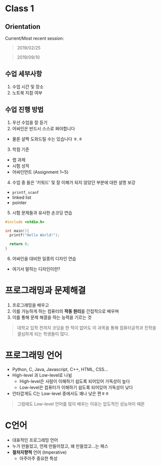 # Class 1
## Orientation

Current/Most recent session:
> 2019/02/25

> 2019/09/10

## 수업 세부사항

1. 수업 시간 및 장소
2. 노트북 지참 여부

## 수업 진행 방법

1. 우선 수업을 잘 듣기
2. 어싸인은 반드시 스스로 짜야합니다
* 물론 살짝 도와드릴 수는 있습니다 ㅎ.ㅎ
3. 학점 기준
* 랩 과제
* 시험 성적
* 어싸인먼트 (Assignment 1~5)
4. 수업 중 들은 '키워드' 및 잘 이해가 되지 않았던 부분에 대한 설명 보강
* `printf`, `scanf`
* linked list
* pointer

5. 시험 문제들과 유사한 손코딩 연습

```c
#include <stdio.h>

int main(){
  printf("Hello World!");

  return 0;
}
```

6. 어싸인을 대비한 일종의 디자인 연습
* 여기서 말하는 디자인이란?

# 프로그래밍과 문제해결

1. 프로그래밍을 배우고
2. 이를 가능하게 하는 컴퓨터의 **작동 원리**를 간접적으로 배우며
3. 이를 통해 문제 해결을 하는 능력을 기르는 것

> 대학교 입학 전까지 코딩을 한 적이 없어도 이 과목을 통해 컴퓨터공학과 진학을 결심하게 되는 학생들이 많다.

# 프로그래밍 언어
* Python, C, Java, Javascript, C++, HTML, CSS...
* High-level 과 Low-level로 나뉨
  * High-level은 사람이 이해하기 쉽도록 되어있어 가독성이 높다
  * Low-level은 컴퓨터가 이해하기 쉽도록 되어있어 가독성이 낮다
* 안타깝게도 C는 Low-level 중에서도 꽤나 낮은 편ㅎㅎ

> 그럼에도 Low-level 언어를 많이 배우는 이유는 압도적인 성능차이 때문

# C언어
* 대표적인 프로그래밍 언어
* 누가 만들었고, 언제 만들어졌고, 왜 만들었고...는 패스
* **절차지향적** 언어 (Imperative)
  * 아주아주 중요한 특성
